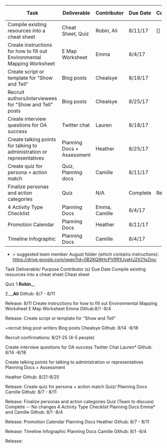 | Task    | Deliverable    | Contributor    | Due Date | Complete | Release Date
--- | --- | --- | --- | --- | ---
Compile existing resources into a cheat sheet | Cheat Sheet, Quiz | Robin, Ali | 8/11/17 | [] Yes
Create instructions for how to fill out Environmental Mapping Worksheet | E Map Worksheet | Emma | 8/4/17 | 
Create script or template for “Show and Tell” | Blog posts | Chealsye | 8/18/17
Recruit authors/interviewees for "Show and Tell" posts | Blog posts | Chealsye | 8/25/17 | 
Create interview questions for OA success | Twitter chat | Lauren | 8/18/17 |
Create talking points for talking to administration or representatives | Planning Docs + Assessment | Heather | 8/25/17 |
Create quiz for persona + action match | Quiz, Planning docs | Camille | 8/11/17 |
Finalize personas and action categories | Quiz | N/A | Complete | Released
4 Activity Type Checklist | Planning Docs | Emma, Camille | 8/4/17 | 
Promotion Calendar | Planning Docs | Heather | 8/11/17 |
Timeline Infographic | Planning Docs | Camille | 8/4/17 | 





* = suggested team member
August folder (which contains instructions):  https://drive.google.com/open?id=0B2KQ9IHcPVlfR1UyaHJ2X21qZmc


Task
Deliverable/ Purpose
Contributor (s)
Due Date
Compile existing resources into a cheat sheet
Cheat sheet

Quiz
1.__Robin____

2.____Ali__
Github: 8/7 - 8/11

Release:  8/11
Create instructions for how to fill out Environmental Mapping Worksheet
E Map Worksheet
Emma
Github:8/1 -8/4 


Release:
Create script or template for “Show and Tell”

+recruit blog post writers
Blog posts
Chealsye
Github: 8/14 -8/18

Recruit confirmations: 8/21-25 (4-5 people)


Create interview questions for OA success
Twitter Chat
Lauren*
Github: 8/14 -8/18



Create talking points for talking to administration or representatives
Planning Docs + Assessment


Heather
Github: 8/21-8/25

Release:
Create quiz for persona + action match
Quiz/ Planning Docs
Camille
Github: 8/7 - 8/11

Release:
Finalize personas and action categories
Quiz
(Team to discuss)
Complete -- No changes
4 Activity Type Checklist
Planning Docs
Emma* and Camille
Github: 8/1 -8/4 

Release:
Promotion Calendar
Planning Docs
Heather
Github: 8/7 - 8/11

Release:
Timeline Infographic
Planning Docs
Camille
Github: 8/1 -8/4

Release:

